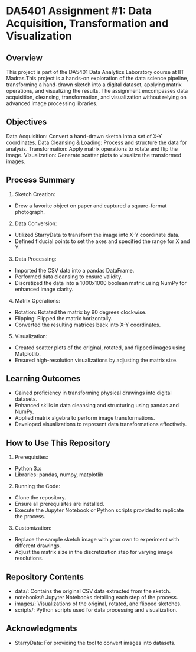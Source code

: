 # DA5401 Assignment #1: Data Acquisition, Transformation and Visualization

## Overview

This project is part of the DA5401 Data Analytics Laboratory course at IIT Madras.This project is a hands-on exploration of the data science pipeline, transforming a hand-drawn sketch into a digital dataset, applying matrix operations, and visualizing the results. The assignment encompasses data acquisition, cleansing, transformation, and visualization without relying on advanced image processing libraries.

## Objectives


Data Acquisition: Convert a hand-drawn sketch into a set of X-Y coordinates.
Data Cleansing & Loading: Process and structure the data for analysis.
Transformation: Apply matrix operations to rotate and flip the image.
Visualization: Generate scatter plots to visualize the transformed images.

## Process Summary


1. Sketch Creation:                                                                                                                                                       
                                                                                                                                                                          
- Drew a favorite object on paper and captured a square-format photograph.

2. Data Conversion:

- Utilized StarryData to transform the image into X-Y coordinate data.
- Defined fiducial points to set the axes and specified the range for X and Y.
     
3. Data Processing:

- Imported the CSV data into a pandas DataFrame.
- Performed data cleansing to ensure validity.
- Discretized the data into a 1000x1000 boolean matrix using NumPy for enhanced image clarity.
  
4. Matrix Operations:

- Rotation: Rotated the matrix by 90 degrees clockwise.
- Flipping: Flipped the matrix horizontally.
- Converted the resulting matrices back into X-Y coordinates.
  
5. Visualization:

- Created scatter plots of the original, rotated, and flipped images using Matplotlib.
- Ensured high-resolution visualizations by adjusting the matrix size.

  
## Learning Outcomes


- Gained proficiency in transforming physical drawings into digital datasets.
- Enhanced skills in data cleansing and structuring using pandas and NumPy.
- Applied matrix algebra to perform image transformations.
- Developed visualizations to represent data transformations effectively.

  
## How to Use This Repository


1. Prerequisites:

- Python 3.x
- Libraries: pandas, numpy, matplotlib

2. Running the Code:

- Clone the repository.
- Ensure all prerequisites are installed.
- Execute the Jupyter Notebook or Python scripts provided to replicate the process.

3. Customization:

- Replace the sample sketch image with your own to experiment with different drawings.
- Adjust the matrix size in the discretization step for varying image resolutions.

  
## Repository Contents


- data/: Contains the original CSV data extracted from the sketch.
- notebooks/: Jupyter Notebooks detailing each step of the process.
- images/: Visualizations of the original, rotated, and flipped sketches.
- scripts/: Python scripts used for data processing and visualization.


## Acknowledgments
- StarryData: For providing the tool to convert images into datasets.

